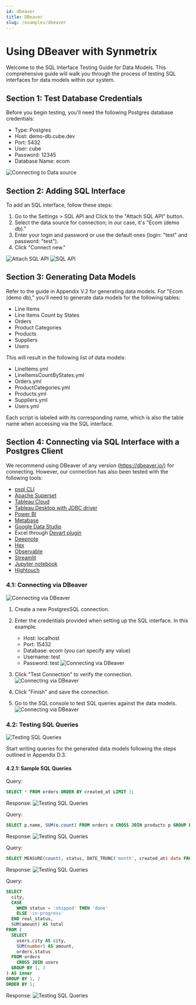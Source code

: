 ```yaml
---
id: dbeaver 
title: DBeaver
slug: /examples/dbeaver 
---
```

# Using DBeaver with Synmetrix

Welcome to the SQL Interface Testing Guide for Data Models. This comprehensive guide will walk you through the process of testing SQL interfaces for data models within our system.

## Section 1: Test Database Credentials

Before you begin testing, you'll need the following Postgres database credentials:

- Type: Postgres
- Host: demo-db.cube.dev
- Port: 5432
- User: cube
- Password: 12345
- Database Name: ecom

![Connecting to Data source](/docs/interface/img/sql-test1.png)

## Section 2: Adding SQL Interface

To add an SQL interface, follow these steps:

1. Go to the Settings > SQL API and Click to the  "Attach SQL API" button.
2. Select the data source for connection; in our case, it's "Ecom (demo db)."
3. Enter your login and password or use the default ones (login: "test" and password: "test").
4. Click "Connect new."

![Attach SQL API](/docs/interface/img/sql-test2.png)
![SQL API](/docs/interface/img/sql-test3.png)

## Section 3: Generating Data Models

Refer to the guide in Appendix V.2 for generating data models. For "Ecom (demo db)," you'll need to generate data models for the following tables:

- Line Items
- Line Items Count by States
- Orders
- Product Categories
- Products
- Suppliers
- Users

This will result in the following list of data models:

- LineItems.yml
- LineItemsCountByStates.yml
- Orders.yml
- ProductCategories.yml
- Products.yml
- Suppliers.yml
- Users.yml

Each script is labeled with its corresponding name, which is also the table name when accessing via the SQL interface.

## Section 4: Connecting via SQL Interface with a Postgres Client

We recommend using DBeaver of any version (https://dbeaver.io/) for connecting. However, our connection has also been tested with the following tools:

- [psql CLI](https://www.postgresql.org/docs/current/app-psql.html)
- [Apache Superset](https://superset.apache.org/)
- [Tableau Cloud](https://www.tableau.com/cloud)
- [Tableau Desktop with JDBC driver](https://www.tableau.com/)
- [Power BI](https://powerbi.microsoft.com/)
- [Metabase](https://www.metabase.com/)
- [Google Data Studio](https://datastudio.google.com/)
- Excel through [Devart plugin](https://www.devart.com/excel-addins/)
- [Deepnote](https://deepnote.com/)
- [Hex](https://hex.pm/)
- [Observable](https://observablehq.com/)
- [Streamlit](https://streamlit.io/)
- [Jupyter notebook](https://jupyter.org/)
- [Hightouch](https://hightouch.io/)

### 4.1: Connecting via DBeaver

![Connecting via DBeaver](/docs/interface/img/sql-test5.png)

1. Create a new PostgresSQL connection.
2. Enter the credentials provided when setting up the SQL interface. In this example:
   - Host: localhost
   - Port: 15432
   - Database: ecom (you can specify any value)
   - Username: test
   - Password: test
![Connecting via DBeaver](/docs/interface/img/sql-test6.png)

3. Click "Test Connection" to verify the connection.
![Connecting via DBeaver](/docs/interface/img/sql-test7.png)

4. Click "Finish" and save the connection.
5. Go to the SQL console to test SQL queries against the data models.
![Connecting via DBeaver](/docs/interface/img/sql-test8.png)

### 4.2: Testing SQL Queries

![Testing SQL Queries](/docs/interface/img/sql-test9.png)

Start writing queries for the generated data models following the steps outlined in Appendix D.3.

#### 4.2.1: Sample SQL Queries

Query:
```sql
SELECT * FROM orders ORDER BY created_at LIMIT 3;
```

Response:
![Testing SQL Queries](/docs/interface/img/sql-test10.png)


Query:
```sql
SELECT p.name, SUM(o.count) FROM orders o CROSS JOIN products p GROUP BY 1 LIMIT 5;
```

Response:
![Testing SQL Queries](/docs/interface/img/sql-test11.png)

Query:
```sql
SELECT MEASURE(count), status, DATE_TRUNC('month', created_at) date FROM orders GROUP BY date, status ORDER BY date ASC;
```

Response:
![Testing SQL Queries](/docs/interface/img/sql-test12.png)

Query:
```sql
SELECT
  city,
  CASE
    WHEN status = 'shipped' THEN 'done'
    ELSE 'in-progress'
  END real_status,
  SUM(amount) AS total
FROM (
  SELECT
    users.city AS city,
    SUM(number) AS amount,
    orders.status
  FROM orders
    CROSS JOIN users
  GROUP BY 1, 3
) AS inner
GROUP BY 1, 2
ORDER BY 1;
```

Response:
![Testing SQL Queries](/docs/interface/img/sql-test13.png)